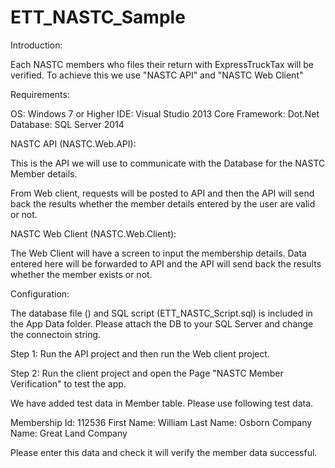 # ETT_NASTC_Sample

Introduction:

Each NASTC members who files their return with ExpressTruckTax will be verified. To achieve this we use "NASTC API" and "NASTC Web Client"

Requirements:

OS: Windows 7 or Higher
IDE: Visual Studio 2013
Core Framework: Dot.Net
Database: SQL Server 2014

NASTC API (NASTC.Web.API):

This is the API we will use to communicate with the Database for the NASTC Member details.

From Web client, requests will be posted to API and then the API will send back the results whether the member details entered by the user are valid or not.

NASTC Web Client (NASTC.Web.Client):

The Web Client will have a screen to input the membership details. Data entered here will be forwarded to API and the API will send back the results whether the member exists or not.

Configuration:

The database file () and SQL script (ETT_NASTC_Script.sql) is included in the App Data folder. Please attach the DB to your SQL Server and change the connectoin string. 

Step 1: Run the API project and then run the Web client project.

Step 2: Run the client project and open the Page "NASTC Member Verification" to test the app.

We have added test data in Member table. Please use following test data.

Membership Id: 112536
First Name: William
Last Name: Osborn
Company Name: Great Land Company

Please enter this data and check it will verify the member data successful.


